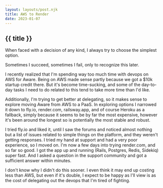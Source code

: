 ```yaml
---
layout: layouts/post.njk
title: AWS to Render
date: 2023-01-07
---
```


## {{ title }}

When faced with a decision of any kind, I always try to choose the simplest option.

Sometimes I succeed, sometimes I fail, only to recognize this later.

I recently realized that I'm spending way too much time with devops on AWS for Aware. Being on AWS made sense partly because we got a $10k startup credit there. But it's become time-sucking, and some of the day-to-day tasks I need to do related to this tend to take more time than I'd like.

Additionally, I'm trying to get better at delegating, so it makes sense to explore moving Aware from AWS to a PaaS. In exploring options I narrowed it down to fly.io, render.com, railsway.app, and of course Heroku as a fallback, simply because it seems to be by far the most expensive, however it's been around the longest so is potentially the most stable and robust.

I tried fly.io and liked it, until I saw the forums and noticed almost nothing but a list of issues related to simple things on the platform, and they weren't getting responses. I tried my hand at support and had a very poor experience, so I moved on. I'm now a few days into trying render.com, and so far so good. I got the app up and running (Rails, Postgres, Redis, Sidekiq) super fast. And I asked a question in the support community and got a sufficient answer within minutes.

I don't know why I didn't do this sooner. I even think it may end up costing less than AWS, but even if it's double, I expect to be happy as I'll view is as the cost of delegating out the devops that I'm tired of fighting.

